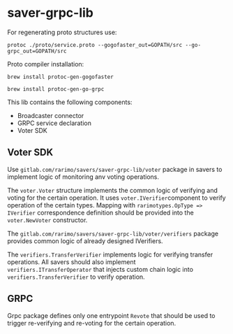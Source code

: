# saver-grpc-lib

For regenerating proto structures use:

```
protoc ./proto/service.proto --gogofaster_out=GOPATH/src --go-grpc_out=GOPATH/src
```

Proto compiler installation:

```
brew install protoc-gen-gogofaster
```

```
brew install protoc-gen-go-grpc 
```

This lib contains the following components:
- Broadcaster connector
- GRPC service declaration
- Voter SDK

## Voter SDK

Use `gitlab.com/rarimo/savers/saver-grpc-lib/voter` package in savers to implement logic of monitoring anv voting operations.

The `voter.Voter` structure implements the common logic of verifying and voting for the certain operation. 
It uses `voter.IVerifier`component to verify operation of the certain types. Mapping with `rarimotypes.OpType => IVerifier` 
correspondence definition should be provided into the `voter.NewVoter` constructor. 

The `gitlab.com/rarimo/savers/saver-grpc-lib/voter/verifiers` package provides common logic of already designed IVerifiers. 

The `verifiers.TransferVerifier` implements logic for verifying transfer operations. All savers should also implement  
`verifiers.ITransferOperator` that injects custom chain logic into `verifiers.TransferVerifier` to verify operation. 

## GRPC

Grpc package defines only one entrypoint `Revote` that should be used to trigger re-verifying and re-voting for the 
certain operation.